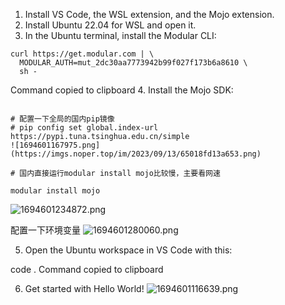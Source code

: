 1. Install VS Code, the WSL extension, and the Mojo extension.
2. Install Ubuntu 22.04 for WSL and open it.
3. In the Ubuntu terminal, install the Modular CLI:
```shell
curl https://get.modular.com | \
  MODULAR_AUTH=mut_2dc30aa7773942b99f027f173b6a8610 \
  sh -
```
Command copied to clipboard
4. Install the Mojo SDK:
```shell

# 配置一下全局的国内pip镜像
# pip config set global.index-url https://pypi.tuna.tsinghua.edu.cn/simple
![1694601167975.png](https://imgs.noper.top/im/2023/09/13/65018fd13a653.png)

# 国内直接运行modular install mojo比较慢，主要看网速

modular install mojo
```
![1694601234872.png](https://imgs.noper.top/im/2023/09/13/650190149d020.png)

配置一下环境变量
![1694601280060.png](https://imgs.noper.top/im/2023/09/13/650190420857d.png)

5. Open the Ubuntu workspace in VS Code with this:

code .
Command copied to clipboard

6. Get started with Hello World!
![1694601116639.png](https://imgs.noper.top/im/2023/09/13/65018f9deba18.png)